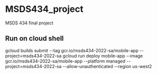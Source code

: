# MSDS434_project
MSDS 434 final project

## Run on cloud shell
gcloud builds submit --tag gcr.io/msds434-2022-sa/mobile-app --project=msds434-2022-sa
gcloud run deploy mobile-app --image gcr.io/msds434-2022-sa/mobile-app --platform managed --project=msds434-2022-sa --allow-unauthenticated --region us-west2
